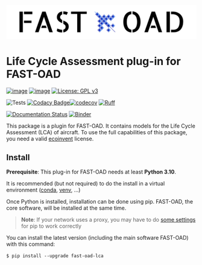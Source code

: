 <p align="center">
  <img src="https://github.com/fast-aircraft-design/FAST-OAD/blob/master/docs/img/FAST_OAD_logo2.jpg?raw=true" alt="FAST-OAD logo" width="600">
</p>

# Life Cycle Assessment plug-in for FAST-OAD


[![image](https://img.shields.io/pypi/v/fast-oad-lca.svg)](https://pypi.python.org/pypi/fast-oad-lca)
[![image](https://img.shields.io/pypi/pyversions/fast-oad-lca.svg)](https://pypi.python.org/pypi/fast-oad-lca)
[![License: GPL v3](https://img.shields.io/badge/License-GPLv3-blue.svg)](https://www.gnu.org/licenses/gpl-3.0)

![Tests](https://github.com/fast-aircraft-design/FAST-OAD_LCA/workflows/Tests/badge.svg)
[![Codacy Badge](https://app.codacy.com/project/badge/Grade/06d1fb8ee5c3429cb3cbb165413187bc)](https://app.codacy.com/gh/fast-aircraft-design/FAST-OAD_LCA/dashboard?utm_source=gh&utm_medium=referral&utm_content=&utm_campaign=Badge_grade)[![codecov](https://codecov.io/gh/fast-aircraft-design/FAST-OAD_CS25/branch/main/graph/badge.svg?token=91CIX996RD)](https://codecov.io/gh/fast-aircraft-design/FAST-OAD_CS25)
[![Ruff](https://img.shields.io/endpoint?url=https://raw.githubusercontent.com/astral-sh/ruff/main/assets/badge/v2.json)](https://github.com/astral-sh/ruff)

[![Documentation Status](https://readthedocs.org/projects/fast-oad-lca/badge/?version=stable)](https://fast-oad-lca.readthedocs.io/)
[![Binder](https://mybinder.org/badge_logo.svg)](https://mybinder.org/v2/gh/fast-aircraft-design/FAST-OAD_LCA.git/latest-release?urlpath=lab%2Ftree%2Fsrc%2Ffastoad_lca%2Fnotebooks)

This package is a plugin for FAST-OAD. It contains models for the Life Cycle Assessment (LCA) of aircraft.
To use the full capabilities of this package, you need a valid [ecoinvent](https://ecoinvent.org/) license.

## Install

**Prerequisite**: This plug-in for FAST-OAD needs at least **Python 3.10**.

It is recommended (but not required) to do the install in a virtual
environment ([conda](https://docs.conda.io/en/latest/),
[venv](https://docs.python.org/3.10/library/venv.html), ...)

Once Python is installed, installation can be done using pip. FAST-OAD, the core software, will be
installed at the same time.

> **Note**: If your network uses a proxy, you may have to do [some
> settings](https://pip.pypa.io/en/stable/user_guide/#using-a-proxy-server)
> for pip to work correctly

You can install the latest version (including the main software FAST-OAD) with this command:

``` {.bash}
$ pip install --upgrade fast-oad-lca
```
